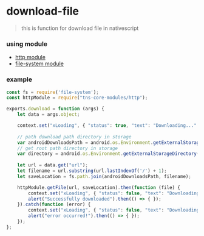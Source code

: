 # download-file

> this is function for download file in nativescript

### using module
- [http module](https://docs.nativescript.org/ns-framework-modules/http)
- [file-system module](https://docs.nativescript.org/ns-framework-modules/file-system)


### example
```javascript
const fs = require('file-system');
const httpModule = require("tns-core-modules/http");

exports.download = function (args) {
    let data = args.object;

    context.set("xLoading", { "status": true, "text": "Downloading..." });
    
    // path download path directory in storage
    var androidDownloadsPath = android.os.Environment.getExternalStoragePublicDirectory(android.os.Environment.DIRECTORY_DOWNLOADS).toString();
    // get root path directory in storage
    var directory = android.os.Environment.getExternalStorageDirectory().getAbsolutePath().toString();
    
    let url = data.get("url");
    let filename = url.substring(url.lastIndexOf('/') + 1);
    let saveLocation = fs.path.join(androidDownloadsPath, filename);

    httpModule.getFile(url, saveLocation).then(function (file) {
        context.set("xLoading", { "status": false, "text": "Downloading..." });
        alert("Successfully downloaded").then(() => { });
    }).catch(function (error) {
        context.set("xLoading", { "status": false, "text": "Downloading..." });
        alert("error occurred!").then(() => { });
    });
};
```

